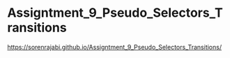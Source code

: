 # Assigntment_9_Pseudo_Selectors_Transitions
https://sorenrajabi.github.io/Assigntment_9_Pseudo_Selectors_Transitions/
 
